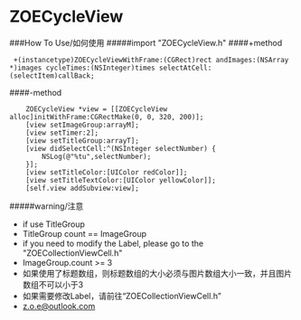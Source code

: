 # ZOECycleView
###How To Use/如何使用
#####import "ZOECycleView.h"
####+method
````
 +(instancetype)ZOECycleViewWithFrame:(CGRect)rect andImages:(NSArray *)images cycleTimes:(NSInteger)times selectAtCell:(selectItem)callBack;
````

####-method
````
    ZOECycleView *view = [[ZOECycleView alloc]initWithFrame:CGRectMake(0, 0, 320, 200)];
    [view setImageGroup:arrayM];
    [view setTimer:2];
    [view setTitleGroup:arrayT];
    [view didSelectCell:^(NSInteger selectNumber) {
        NSLog(@"%tu",selectNumber);
    }];
    [view setTitleColor:[UIColor redColor]];
    [view setTitleTextColor:[UIColor yellowColor]];
    [self.view addSubview:view];
````
#####warning/注意
- if use TitleGroup
- TitleGroup count == ImageGroup
- if you need to modify the Label, please go to the "ZOECollectionViewCell.h"
- ImageGroup.count >= 3
- 如果使用了标题数组，则标题数组的大小必须与图片数组大小一致，并且图片数组不可以小于3
- 如果需要修改Label，请前往“ZOECollectionViewCell.h”
- z.o.e@outlook.com